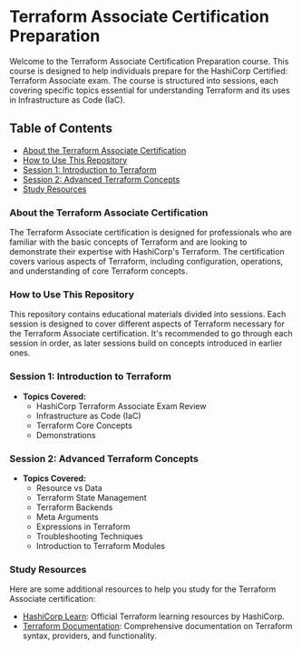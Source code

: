 # Terraform Associate Certification Preparation

Welcome to the Terraform Associate Certification Preparation course. This course is designed to help individuals prepare for the HashiCorp Certified: Terraform Associate exam. The course is structured into sessions, each covering specific topics essential for understanding Terraform and its uses in Infrastructure as Code (IaC).

## Table of Contents

- [About the Terraform Associate Certification](#about-the-terraform-associate-certification)
- [How to Use This Repository](#how-to-use-this-repository)
- [Session 1: Introduction to Terraform](#session-1-introduction-to-terraform)
- [Session 2: Advanced Terraform Concepts](#session-2-advanced-terraform-concepts)
- [Study Resources](#study-resources)

### About the Terraform Associate Certification

The Terraform Associate certification is designed for professionals who are familiar with the basic concepts of Terraform and are looking to demonstrate their expertise with HashiCorp's Terraform. The certification covers various aspects of Terraform, including configuration, operations, and understanding of core Terraform concepts.

### How to Use This Repository

This repository contains educational materials divided into sessions. Each session is designed to cover different aspects of Terraform necessary for the Terraform Associate certification. It's recommended to go through each session in order, as later sessions build on concepts introduced in earlier ones.

### Session 1: Introduction to Terraform

- **Topics Covered:**
  - HashiCorp Terraform Associate Exam Review
  - Infrastructure as Code (IaC)
  - Terraform Core Concepts
  - Demonstrations

### Session 2: Advanced Terraform Concepts

- **Topics Covered:**
  - Resource vs Data
  - Terraform State Management
  - Terraform Backends
  - Meta Arguments
  - Expressions in Terraform
  - Troubleshooting Techniques
  - Introduction to Terraform Modules

### Study Resources

Here are some additional resources to help you study for the Terraform Associate certification:

- [HashiCorp Learn](https://learn.hashicorp.com/terraform): Official Terraform learning resources by HashiCorp.
- [Terraform Documentation](https://www.terraform.io/docs): Comprehensive documentation on Terraform syntax, providers, and functionality.
